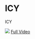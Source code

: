 # ICY
ICY


![](https://github.com/KenanRustamov/ICY/blob/master/First%20Battle%20Against%20Max%20Damage.gif)
[Full Video](https://share.vidyard.com/watch/fypKt597xtaqtZ9fPcbE9T?)
